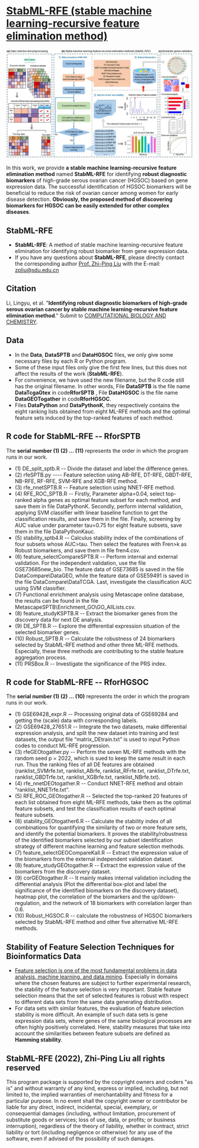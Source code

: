 # [StabML-RFE (stable machine learning-recursive feature elimination method)](https://github.com/zpliulab/StabML-RFE)

![Screenshot](Data/HGSOC.jpg)

In this work, we provide **a stable machine learning-recursive feature elimination method** named **StabML-RFE** for identifying **robust diagnostic biomarkers** of high-grade serous ovarian cancer (HGSOC) based on gene expression data. The successful identification of HGSOC biomarkers will be beneficial to reduce the risk of ovarian cancer among women for early disease detection. **Obviously, the proposed method of discovering biomarkers for HGSOC can be easily extended for other complex diseases**.


## StabML-RFE
<!--START_SECTION:news-->
* **StabML-RFE**: A method of stable machine learning-recursive feature elimination for identifying robust biomarker from gene expression data. 
* If you have any questions about **StabML-RFE**, please directly contact the corresponding author [Prof. Zhi-Ping Liu](https://scholar.google.com/citations?user=zkBXb_kAAAAJ&hl=zh-CN&oi=ao) with the E-mail: zpliu@sdu.edu.cn
<!--END_SECTION:news-->


## Citation
Li, Lingyu, et al. "**Identifying robust diagnostic biomarkers of high-grade serous ovarian cancer by stable machine learning-recursive feature elimination method**." Submit to [COMPUTATIONAL BIOLOGY AND CHEMISTRY](http://www.elsevier.com/wps/find/journaldescription.cws_home/627320/description#description). 


## Data
<!--START_SECTION:news-->
* In the **Data**, **DataSPTB** and **DataHGSOC** files, we only give some necessary files by each R or Python program. 
* Some of these input files only give the first few lines, but this does not affect the results of the work (**StabML-RFE**).
* For convenience, we have used the new filename, but the R code still has the original filename. In other words, File **DataSPTB** is the file name  **DataTcgaGtex** in code**RforSPTB** , File **DataHGSOC** is the file name  **DataGEOTogather** in code**RforHGSOC**.
* Files **DataPython** and **DataPythonK**, they respectively contains the eight ranking lists obtained from eight ML-RFE methods and the optimal feature sets induced by the top-ranked  features of each method.
<!--END_SECTION:news-->


## R code for StabML-RFE  --  RforSPTB
The **serial number (1) (2) ... (11)** represents the order in which the program runs in our work.
<!--START_SECTION:news-->
* (1) DE_split_sptb.R  --  Divide the dataset and label the difference genes.
* (2) rfeSPTB.py ----  Feature selection using AB-RFE, DT-RFE, GBDT-RFE, NB-RFE, RF-RFE, SVM-RFE and XGB-RFE method.
* (3) rfe_nnetSPTB.R  --  Feature selection using NNET-RFE method.
* (4) RFE_ROC_SPTB.R  --  Firstly, Parameter alpha=0.04, select top-ranked alpha genes as optimal feature subset for each method, and save them in file DataPythonK. Secondly, perform internal validation, applying SVM classifier with linear baseline function to get the classification results, and save them in the file. Finally, screening by AUC value under parameter tau=0.75 for eight feature subsets, save them in the file DataPythonKauc.
* (5) stability_sptb4.R  --  Calculus stability index of the combinations of four subsets whose AUC>tau. Then select the features with Fren>k as Robust biomarkers, and save them in file fren4.csv.
* (6) feature_selectCompareSPTB.R  --  Perform internal and external validation. For the independent validation, use the file GSE73685new_bio. The feature data of GSE73685 is saved in the file DataCompare\\DataGEO, while the feature data of GSE59491 is saved in the file DataCompare\\DataTCGA. Last, investigate the classification AUC using SVM classifier.
* (7) Functional enrichment analysis using Metascape online database, the results can be found in the file MetascapeSPTB\\Enrichment_GO\\GO_AllLists.csv.
* (8) feature_studyKSPTB.R  --  Extract the biomarker genes from the discovery data for next DE analysis.  
* (9) DE_SPTB.R  --  Explore the differential expression situation of the selected biomarker genes.
* (10) Robust_SPTB.R  --  Calculate the robustness of 24 biomarkers selected by StabML-RFE method and other three ML-RFE methods. Especially, these three methods are contributing to the stable feature aggregation process.
* (11) PRSBox.R  --  Investigate the significance of the PRS index.
<!--END_SECTION:news-->


## R code for StabML-RFE  --  RforHGSOC
The **serial number (1) (2) ... (10)** represents the order in which the program runs in our work.
<!--START_SECTION:news-->
* (1) GSE69428_expr.R  --  Processing original data of GSE69284 and getting the (scale) data with corresponding labels. 
* (2) GSE69428_27651.R  --  Integrate the two datasets, make differential expression analysis, and split the new dataset into training and test datasets, the output file “matrix_DEtrain.txt” is used to input Python codes to conduct ML-RFE progression.    
* (3) rfeGEOtogather.py  --  Perform the seven ML-RFE methods with the random seed p = 2022, which is sued to keep the same result in each run. Thus the ranking files of all DE features are obtained (ranklist_SVMrfe.txt, ranklist_ABrfe, ranklist_RFrfe.txt, ranklist_DTrfe.txt, ranklist_GBDTrfe.txt, ranklist_XGBrfe.txt, ranklist_NBrfe.txt). 
* (4) rfe_nnetDEOtogather.R  --  Conduct NNET-RFE method and obtain “ranklist_NNETrfe.txt”.
* (5) RFE_ROC_GEOtogather.R  --  Selected the top-ranked 20 features of each list obtained from eight ML-RFE methods, take them as the optimal feature subsets, and test the classification results of each optimal feature subsets.
* (6) stability_GEOtogather6.R  --  Calculate the stability index of all combinations for quantifying the similarity of two or more feature sets, and identify the potential biomarkers. It proves the stability/robustness of the identified biomarkers selected by our subset identification strategy of different machine learning and feature selection methods.
* (7) feature_selectGEOCompareKall.R  --  Extract the expression value of the biomarkers from the external independent validation dataset. 
* (8) feature_studyGEOtogather.R  --  Extract the expression value of the biomarkers from the discovery dataset. 
* (9) corGEOtogather.R  --  It mainly makes internal validation including the differential analysis (Plot the differential box-plot and label the significance of the identified biomarkers on the discovery dataset), heatmap plot, the correlation of the biomarkers and the up/down-regulation, and the network of 18 biomarkers with correlation larger than 0.6.
* (10) Robust_HGSOC.R  --  calculate the robustness of HGSOC biomarkers selected by StabML-RFE method and other five alternative ML-RFE methods.
<!--END_SECTION:news-->


## Stability of Feature Selection Techniques for Bioinformatics Data
<!--START_SECTION:news-->
* [Feature selection is one of the most fundamental problems in data analysis, machine learning, and data mining](https://doi.org/10.1007/978-3-030-64583-0_19). Especially in domains where the chosen features are subject to further experimental research, the stability of the feature selection is very important. Stable feature selection means that the set of selected features is robust with respect to different data sets from the same data generating distribution.
* For data sets with similar features, the evaluation of feature selection stability is more difficult. An example of such data sets is gene expression data sets, where genes of the same biological processes are often highly positively correlated.  Here, stability measures that take into account the similarities between feature subsets are defined as **Hamming stability**.
<!--END_SECTION:news-->


## StabML-RFE (2022), Zhi-Ping Liu all rights reserved
This program package is supported by the copyright owners and coders "as is" and without warranty of any kind, express or implied, including, but not limited to, the implied warranties of merchantability and fitness for a particular purpose. In no event shall the copyright owner or contributor be liable for any direct, indirect, incidental, special, exemplary, or consequential damages (including, without limitation, procurement of substitute goods or services; loss of use, data, or profits; or business interruption), regardless of the theory of liability, whether in contract, strict liability or tort (including negligence or otherwise) for any use of the software, even if advised of the possibility of such damages.
